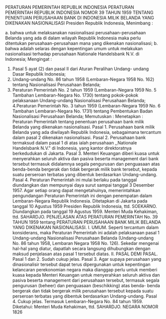  PERATURAN PEMERINTAH REPUBLIK INDONESIA PERATURAN PEMERINTAH REPUBLIK INDONESIA NOMOR 39 TAHUN 1959 TENTANG PENENTUAN PERUSAHAAN BANK DI INDONESIA MILIK BELANDA YANG DIKENAKAN NASIONALISASI Presiden Republik Indonesia,
Menimbang :

a. bahwa untuk melaksanakan nasionalisasi perusahaan-perusahaan Belanda yang ada di dalam wilayah Republik Indonesia maka perlu ditentukan perusahaan-perusahaan mana yang dikenakan nasionalisasi;
b. bahwa adalah selaras dengan kepentingan umum untuk melakukan nasionalisasi terhadap perusahaan Nationale Handelsbank N.V. di Indonesia;
Mengingat :

1. Pasal 5 ayat (2) dan pasal II dari Aturan Peralihan Undang- undang Dasar Republik Indonesia;
2. Undang-undang No. 86 tahun 1958 (Lembaran-Negara 1958 No. 162) tentang Nasionalisasi Perusahaan Belanda;
3. Peraturan Pemerintah No. 2 tahun 1959 (Lembaran-Negara 1959 No. 5 Tambahan Lembaran-Negara No. 1730) tentang pokok-pokok pelaksanaan Undang-undang Nasionalisasi Perusahaan Belanda;
4.Peraturan Pemerintah No. 3 tahun 1959 (Lembaran-Negara 1959 No. 6 Tambahan Lembaran-Negara No. 1731) tentang Pembentukan Badan Nasionalisasi Perusahaan Belanda; Memutuskan : Menetapkan : Peraturan Pemerintah tentang penentuan perusahaan bank milik Belanda yang dikenakan nasionalisasi. Pasal 1. Perusahaan bank milik Belanda yang ada diwilayah Republik Indonesia, sebagaimana tercantum dalam pasal 2 dikenakan nasionalisasi. Pasal 2. Perusahaan bank termaksud dalam pasal 1 di atas ialah perusahaan ,,Nationale Handelsbank N.V." di Indonesia, yang kantor direktoratnya berkedudukan di Jakarta. Pasal 3. Menteri Keuangan diberi kuasa untuk menyerahkan seluruh aktiva dan pasiva beserta management dari bank tersebut termasuk didalamnya segala pengurusan dan penguasaan atas benda-benda bergerak dan tidak bergerak milik bank tersebut, kepada suatu perseroan terbatas yang dibentuk berdasarkan Undang-undang. Pasal 4. Peraturan Pemerintah ini mulai berlaku pada tanggal diundangkan dan mempunyai daya surut sampai tanggal 3 Desember 1957. Agar setiap orang dapat mengetahuinya, memerintahkan pengundangan Peraturan Pemerintah ini dengan penempatan dalam Lembaran-Negara Republik Indonesia. Ditetapkan di Jakarta pada tanggal 10 Agustus 1959 Presiden Republik Indonesia, ttd. SOEKARNO. Diundangkan pada tanggal 19 Agustus 1959. Menteri Muda Kehakiman, ttd. SAHARDJO. PENJELASAN ATAS PERATURAN PEMERINTAH No. 39 TAHUN 1959 tentang PERATURAN PERUSAHAAN BANK MILIK BELANDA YANG DIKENAKAN NASIONALISASI. I. UMUM. Seperti tercantum dalam konsiderans, maka Peraturan Pemerintah ini adalah pelaksanaan pasal 1 Undang-undang Nasionalisasi Perusahaan Belanda (Undang-undang No. 86 tahun 1958, Lembaran Negara 1958 No. 126). Sekedar mengenai hal-hal yang diatur, dapatlah secara langsung dihubungkan dengan maksud penjelasan atas pasal 1 tersebut diatas. II. PASAL DEMI PASAL. Pasal 1 dan 2. Sudah cukup jelas. Pasal 3. Agar supaya perusahaan yang dinasionalisir tersebut dapat terus dipergunakan untuk kepentingan kelancaran perekonomian negara maka dianggap perlu untuk memberi kuasa kepada Menteri Keuangan untuk menyerahkan seluruh aktiva dan pasiva beserta management dari perusahaan tersebut, termasuk segala pengurusan (beheer) dan penguasaan (beschikking) atas benda- benda bergerak dan tidak bergerak milik perusahaan tersebut kepada suatu perseroan terbatas yang dibentuk berdasarkan Undang-undang. Pasal 4. Cukup jelas. Termasuk Lembaran-Negara No. 84 tahun 1959. Diketahui: Menteri Muda Kehakiman, ttd. SAHARDJO. NEGARA NOMOR 1826